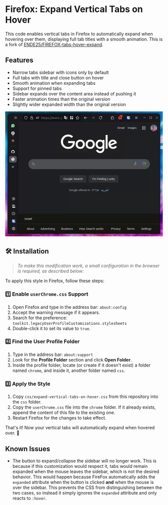 # Firefox: Expand Vertical Tabs on Hover

This code enables vertical tabs in Firefox to automatically expand when hovering over them, displaying full tab titles with a smooth animation. This is a fork of [ENDE25/FIREFOX-tabs-hover-expand](https://github.com/ENDE25/FIREFOX-tabs-hover-expand).

## Features

- Narrow tabs sidebar with icons only by default
- Full tabs with title and close button on hover
- Smooth animation when expanding tabs
- Support for pinned tabs
- Sidebar expands over the content area instead of pushing it
- Faster animation times than the original version
- Slightly wider expanded width than the original version

![Demo](/demo/demo.webp)


## 🛠️ Installation

>*To make this modification work, a small configuration in the browser is required, as described below:*

To apply this style in Firefox, follow these steps:

### 1️⃣ Enable `userChrome.css` Support
1. Open Firefox and type in the address bar: `about:config`
1. Accept the warning message if it appears.
1. Search for the preference: `toolkit.legacyUserProfileCustomizations.stylesheets`
1. Double-click it to set its value to `true`.

### 2️⃣ Find the User Profile Folder
1. Type in the address bar: `about:support`
1. Look for the **Profile Folder** section and click **Open Folder**.
1. Inside the profile folder, locate (or create if it doesn't exist) a folder named `chrome`, and inside it, another folder named `css`.

### 3️⃣ Apply the Style
1. Copy `css/expand-vertical-tabs-on-hover.css` from this repository into the `css` folder.
1. Copy the `userChrome.css` file into the `chrome` folder. If it already exists, append the content of this file to the existing one.
1. Restart Firefox for the changes to take effect.

That's it! Now your vertical tabs will automatically expand when hovered over. 🚀

## Known Issues

- The button to expand/collapse the sidebar will no longer work. This is because if this customization would respect it, tabs would remain expanded when the mouse leaves the sidebar, which is not the desired behavior. This would happen because FireFox automatically adds the `expanded` attribute when the button is clicked **and** when the mouse is over the sidebar. This prevents the CSS from distinguishing between the two cases, so instead it simply ignores the `expanded` attribute and only reacts to `:hover`.